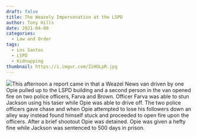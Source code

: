 ```yaml
---
draft: false
title: The Weazely Impersonation at the LSPD
author: Tony Hills
date: 2021-04-08
categories:
  - Law and Order
tags:
  - Los Santos
  - LSPD
  - Kidnapping
thumbnail: https://i.imgur.com/ZiHOLpR.jpg
---
```


<img src="https://i.imgur.com/mKp2yaq.jpg" class="photo photo-left"/>This afternoon a report came in that a Weazel News van driven by one Opie pulled up to the LSPD building and a second person in the van opened fire on two police officers, Farva and Brown. Officer Farva was able to stun Jackson using his taser while Opie was able to drive off. The two police officers gave chase and when Opie attempted to lose his followers down an alley way instead found himself stuck and proceeded to open fire upon the officers. After a brief shootout Opie was detained. Opie was given a hefty fine while Jackson was sentenced to 500 days in prison.